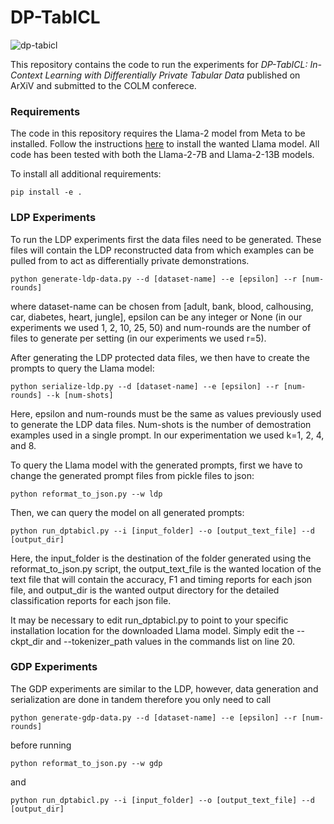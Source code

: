 # DP-TabICL

![dp-tabicl](https://github.com/alycia-noel/dp-tabicl/assets/71036958/e0141c44-f0ea-42aa-81e9-36ca7b47eb41)

This repository contains the code to run the experiments for _DP-TabICL: In-Context Learning with Differentially Private Tabular Data_ published on ArXiV and submitted to the COLM conferece. 

### Requirements 
The code in this repository requires the Llama-2 model from Meta to be installed. Follow the instructions [here](https://github.com/facebookresearch/llama) to install the wanted Llama model. All code has been tested with both the Llama-2-7B and Llama-2-13B models. 

To install all additional requirements: 

```
pip install -e .
```

### LDP Experiments
To run the LDP experiments first the data files need to be generated. These files will contain the LDP reconstructed data from which examples can be pulled from to act as differentially private demonstrations.

```
python generate-ldp-data.py --d [dataset-name] --e [epsilon] --r [num-rounds]
```
where dataset-name can be chosen from [adult, bank, blood, calhousing, car, diabetes, heart, jungle], epsilon can be any integer or None (in our experiments we used 1, 2, 10, 25, 50) and num-rounds are the number of files to generate per setting (in our experiments we used r=5).

After generating the LDP protected data files, we then have to create the prompts to query the Llama model:
```
python serialize-ldp.py --d [dataset-name] --e [epsilon] --r [num-rounds] --k [num-shots]
```
Here, epsilon and num-rounds must be the same as values previously used to generate the LDP data files. Num-shots is the number of demostration examples used in a single prompt. In our experimentation we used k=1, 2, 4, and 8. 

To query the Llama model with the generated prompts, first we have to change the generated prompt files from pickle files to json:
```
python reformat_to_json.py --w ldp
```
Then, we can query the model on all generated prompts:

```
python run_dptabicl.py --i [input_folder] --o [output_text_file] --d [output_dir]
```
Here, the input_folder is the destination of the folder generated using the reformat_to_json.py script, the output_text_file is the wanted location of the text file that will contain the accuracy, F1 and timing reports for each json file, and output_dir is the wanted output directory for the detailed classification reports for each json file. 

It may be necessary to edit run_dptabicl.py to point to your specific installation location for the downloaded Llama model. Simply edit the --ckpt_dir and --tokenizer_path values in the commands list on line 20. 

### GDP Experiments
The GDP experiments are similar to the LDP, however, data generation and serialization are done in tandem therefore you only need to call 
```
python generate-gdp-data.py --d [dataset-name] --e [epsilon] --r [num-rounds]
```
before running
```
python reformat_to_json.py --w gdp
```
and 
```
python run_dptabicl.py --i [input_folder] --o [output_text_file] --d [output_dir]
```
